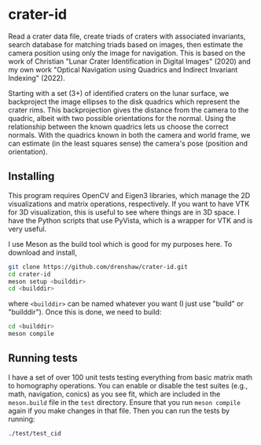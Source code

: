 # crater-id
Read a crater data file, create triads of craters with associated invariants, search database for matching triads based on images, then estimate the camera position using only the image for navigation. This is based on the work of Christian "Lunar Crater Identification in Digital Images" (2020) and my own work "Optical Navigation using Quadrics and Indirect Invariant Indexing" (2022).

Starting with a set (3+) of identified craters on the lunar surface, we backproject the image ellipses to the disk quadrics which represent the crater rims. This backprojection gives the distance from the camera to the quadric, albeit with two possible orientations for the normal. Using the relationship between the known quadrics lets us choose the correct normals. With the quadrics known in both the camera and world frame, we can estimate (in the least squares sense) the camera's pose (position and orientation).

## Installing
This program requires OpenCV and Eigen3 libraries, which manage the 2D visualizations and matrix operations, respectively. If you want to have VTK for 3D visualization, this is useful to see where things are in 3D space. I have the Python scripts that use PyVista, which is a wrapper for VTK and is very useful. 

I use Meson as the build tool which is good for my purposes here. To download and install,

```bash
git clone https://github.com/drenshaw/crater-id.git
cd crater-id
meson setup <builddir>
cd <builddir>
```
where ```<builddir>``` can be named whatever you want (I just use "build" or "builddir"). Once this is done, we need to build:

```bash
cd <builddir>
meson compile
```

## Running tests
I have a set of over 100 unit tests testing everything from basic matrix math to homography operations. You can enable or disable the test suites (e.g., math, navigation, conics) as you see fit, which are included in the `meson.build` file in the `test` directory. Ensure that you run `meson compile` again if you make changes in that file. Then you can run the tests by running:

```bash
./test/test_cid
```

